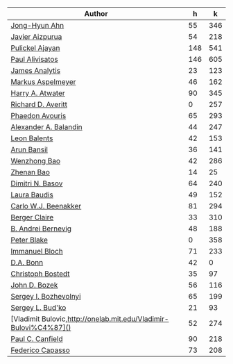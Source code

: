| Author | h | k |
|--------|---|---|
| [Jong-Hyun Ahn](https://publons.com/researcher/2228321/jong-hyun-ahn/) | 55 | 346 |
| [Javier Aizpurua](https://publons.com/researcher/1331876/javier-aizpurua/) | 54 | 218 |
| [Pulickel Ajayan](http://bit.ly/2ZmkAhq) | 148 | 541 |
| [Paul Alivisatos](https://publons.com/researcher/2342530/paul-alivisatos/) | 146 | 605 |
| [James Analytis](http://bit.ly/2ZiGemZ) | 23 | 123 |
| [Markus Aspelmeyer](https://publons.com/researcher/2153264/markus-aspelmeyer/) | 46 | 162 |
| [Harry A. Atwater](https://publons.com/researcher/2517449/harry-a-atwater/) | 90 | 345 |
| [Richard D. Averitt](https://scholar.google.com/citations?user=FdXKTjsAAAAJ&hl=en&oi=ao) | 0 | 257 |
| [Phaedon Avouris](http://bit.ly/2YB8JuJ) | 65 | 293 |
| [Alexander A. Balandin](https://publons.com/researcher/2777132/alexander-a-balandin/) | 44 | 247 |
| [Leon Balents](http://bit.ly/2OzIRzP) | 42 | 153 |
| [Arun Bansil](http://bit.ly/2KkTDEF) | 36 | 141 |
| [Wenzhong Bao](https://publons.com/researcher/1404245/wenzhong-bao/) | 42 | 286 |
| [Zhenan Bao](https://publons.com/researcher/1388542/zhenan-bao/) | 14 | 25 |
| [Dimitri N. Basov](https://infrared.cni.columbia.edu/basov/) | 64 | 240 |
| [Laura Baudis](http://orcid.org/0000-0003-4710-1768) | 49 | 152 |
| [Carlo W.J. Beenakker](https://publons.com/researcher/2885743/carlo-wj-beenakker/) | 81 | 294 |
| [Berger Claire](https://www.physics.gatech.edu/user/claire-berger) | 33 | 310 |
| [B. Andrei Bernevig](https://phy.princeton.edu/people/bogdan-bernevig) | 48 | 188 |
| [Peter Blake](https://publons.com/researcher/2832922/peter-blake/) | 0 | 358 |
| [Immanuel Bloch](https://publons.com/researcher/2822764/immanuel-bloch/) | 71 | 233 |
| [D.A. Bonn](https://www.phas.ubc.ca/users/douglas-bonn) | 42 | 0 |
| [Christoph Bostedt](http://bit.ly/2YmFX5K) | 35 | 97 |
| [John D. Bozek](https://publons.com/researcher/2832361/john-d-bozek/) | 56 | 116 |
| [Sergey I. Bozhevolnyi](https://publons.com/researcher/2784485/sergey-i-bozhevolnyi/) | 65 | 199 |
| [Sergey L. Bud'ko](https://publons.com/researcher/1300252/sergey-l-budko/) | 21 | 93 |
| [Vladimit Bulovic,http://onelab.mit.edu/Vladimir-Bulovi%C4%87]() | 52 | 274 |
| [Paul C. Canfield](https://publons.com/researcher/2517565/paul-c-canfield/) | 90 | 218 |
| [Federico Capasso](https://www.seas.harvard.edu/directory/capasso) | 73 | 208 |
